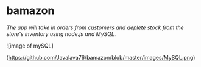 # bamazon


*The app will take in orders from customers and deplete stock from the store's inventory using node.js and MySQL.*

![image of mySQL]

(https://github.com/Javalava76/bamazon/blob/master/images/MySQL.png)
